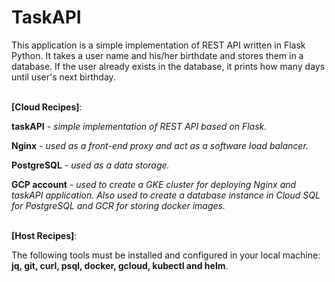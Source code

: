 # TaskAPI
This application is a simple implementation of REST API written in Flask Python. It takes a user name and his/her birthdate and stores them in a database. If the user already exists in the database, it prints how many days until user's next birthday.<br><br>

**[Cloud Recipes]**:

**taskAPI** - _simple implementation of REST API based on Flask._

**Nginx** - _used as a front-end proxy and act as a software load balancer._

**PostgreSQL** - _used as a data storage._

**GCP account** - _used to create a GKE cluster for deploying Nginx and taskAPI application. Also used to create a database instance in Cloud SQL for PostgreSQL and GCR for storing docker images._<br><br>

**[Host Recipes]**:

The following tools must be installed and configured in your local machine: **jq, git, curl, psql, docker, gcloud, kubectl and helm**.
